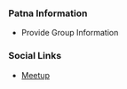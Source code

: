 ### Patna Information
* Provide Group Information

### Social Links
* [Meetup](https://www.meetup.com/owasp-patna/)


